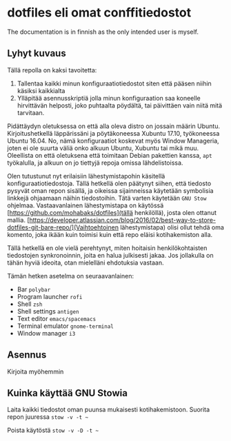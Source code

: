 # dotfiles eli omat conffitiedostot

The documentation is in finnish as the only intended user is myself.

## Lyhyt kuvaus

Tällä repolla on kaksi tavoitetta:

1. Tallentaa kaikki minun konfiguraatiotiedostot siten että pääsen niihin käsiksi
   kaikkialta
1. Ylläpitää asennusskriptiä jolla minun konfiguraation saa koneelle hirvittävän
   helposti, joko puhtaalta pöydältä, tai päivittäen vain niitä mitä tarvitaan.

Pidättäydyn oletuksessa on että alla oleva distro on jossain määrin Ubuntu.
Kirjoitushetkellä läppärissäni ja pöytäkoneessa Xubuntu 17.10, työkoneessa
Ubuntu 16.04. No, nämä konfiguraatiot koskevat myös Window Manageria, joten ei
ole suurta väliä onko alkuun Ubuntu, Xubuntu tai mikä muu. Oleellista on että
oletuksena että toimitaan Debian pakettien kanssa, `apt` työkalulla, ja alkuun on
jo tiettyjä repoja omissa lähdelistoissa.

Olen tutustunut nyt erilaisiin lähestymistapohin käsitellä
konfiguraatiotiedostoja. Tällä hetkellä olen päätynyt siihen, että tiedosto
pysyvät oman repon sisällä, ja oikeissa sijainneissa käytetään symbolisia
linkkejä ohjaamaan näihin tiedostoihin. Tätä varten käytetään `GNU Stow`
ohjelmaa. Vastaavanlainen lähestymistapa on
käytössä [https://github.com/mohabaks/dotfiles](tällä henkilöllä), josta olen
ottanut
mallia.
[https://developer.atlassian.com/blog/2016/02/best-way-to-store-dotfiles-git-bare-repo/](Vaihtoehtoinen lähestymistapa) olisi
ollut tehdä oma komento, joka ikään kuin toimisi kuin että repo eläisi
kotihakemiston alla.

Tällä hetkellä en ole vielä perehtynyt, miten hoitaisin henkilökohtaisten
tiedostojen synkronoinnin, joita en halua julkisesti jakaa. Jos jollakulla on
tähän hyviä ideoita, otan mielelläni ehdotuksia vastaan.

Tämän hetken asetelma on seuraavanlainen:
* Bar `polybar`
* Program launcher `rofi`
* Shell `zsh`
* Shell settings `antigen`
* Text editor `emacs/spacemacs`
* Terminal emulator `gnome-terminal`
* Window manager `i3`

## Asennus

Kirjoita myöhemmin

## Kuinka käyttää GNU Stowia

Laita kaikki tiedostot oman puunsa mukaisesti kotihakemistoon. Suorita repon juuressa
`stow -v -t ~`

Poista käytöstä
`stow -v -D -t ~`
